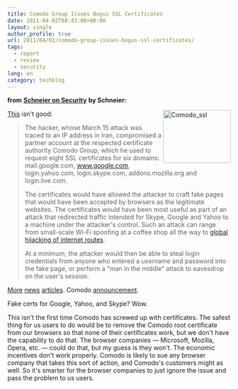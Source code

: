 ```yaml
---
title: Comodo Group Issues Bogus SSL Certificates
date: 2011-04-02T08:43:00+00:00
layout: single
author_profile: true
url: 2011/04/02/comodo-group-issues-bogus-ssl-certificates/
tags:
  - report
  - review
  - security
lang: en
category: techblog
---
```

**from** <a href="http://boelectronic.blogspot.com/www.schneier.com" target="_blank"><strong>Schneier on Security</strong></a> **by Schneier:**

[<img title="Comodo_ssl" border="0" alt="Comodo_ssl" align="right" src="http://lh6.ggpht.com/_vaUVXcmC3OI/TZbataFG2ZI/AAAAAAAADzg/n-Zbjz-v6rA/Comodo_ssl%5B5%5D.jpg?imgmax=800" width="152" height="119" />This](http://www.wired.com/threatlevel/2011/03/comodo-compromise/) isn't good:

> The hacker, whose March 15 attack was traced to an IP address in Iran, compromised a partner account at the respected certificate authority Comodo Group, which he used to request eight SSL certificates for six domains: mail.google.com, www.google.com, login.yahoo.com, login.skype.com, addons.mozilla.org and login.live.com. 
> 
> The certificates would have allowed the attacker to craft fake pages that would have been accepted by browsers as the legitimate websites. The certificates would have been most useful as part of an attack that redirected traffic intended for Skype, Google and Yahoo to a machine under the attacker's control. Such an attack can range from small-scale Wi-Fi spoofing at a coffee shop all the way to [global hijacking of internet routes](http://www.wired.com/threatlevel/2008/08/revealed-the-in/).
> 
> At a minimum, the attacker would then be able to steal login credentials from anyone who entered a username and password into the fake page, or perform a “man in the middle” attack to eavesdrop on the user's session.

[More](http://threatpost.com/en_us/blogs/phony-web-certificates-issued-google-yahoo-skype-others-032311#) [news](http://www.bbc.co.uk/news/technology-12847072) [articles](http://www.zdnet.com/blog/security/microsoft-warns-fraudulent-digital-certificates-issued-for-high-value-websites/8488http://www.zdnet.com/blog/security/microsoft-warns-fraudulent-digital-certificates-issued-for-high-value-websites/8488). Comodo [announcement](https://www.comodo.com/Comodo-Fraud-Incident-2011-03-23.html).

Fake certs for Google, Yahoo, and Skype? Wow.

This isn't the first time Comodo has screwed up with certificates. The safest thing for us users to do would be to remove the Comodo root certificate from our browsers so that none of their certificates work, but we don't have the capability to do that. The browser companies — Microsoft, Mozilla, Opera, etc. — could do that, but my guess is they won't. The economic incentives don't work properly. Comodo is likely to sue any browser company that takes this sort of action, and Comodo's customers might as well. So it's smarter for the browser companies to just ignore the issue and pass the problem to us users.
